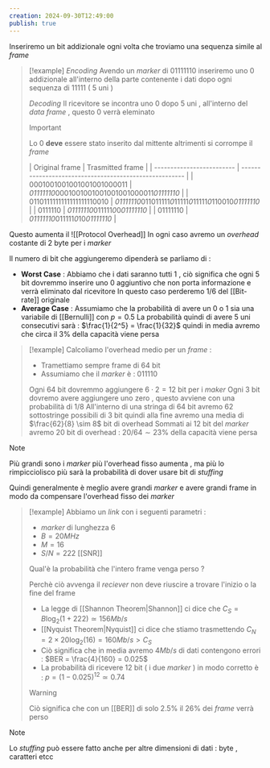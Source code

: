 ```yaml
---
creation: 2024-09-30T12:49:00
publish: true
---
```

Inseriremo un bit addizionale ogni volta che troviamo una sequenza simile al *frame* 

>[!example]
>*Encoding* 
>Avendo un *marker* di 01111110 inseriremo uno 0 addizionale all'interno della parte contenente i dati dopo ogni sequenza di 11111 ( 5 uni )  
>
>*Decoding*
>Il ricevitore se incontra uno 0 dopo 5 uni , all'interno del *data frame* , questo 0 verrà eleminato
>>[!important] 
>>Lo 0 **deve** essere stato inserito dal mittente altrimenti si corrompe il *frame*
>
>| Original frame            | Trasmitted frame                                       |
| ------------------------- | ------------------------------------------------------ |
| 0001001001001001001000011 | *01111110*0001001001001001001000011*01111110*          |
| 0110111111111111111110010 | *01111110*011011111*0*11111*0*11111*0*110010*01111110* |
| 0111110                   | *01111110*011111*0*0*01111110*                         |
| 01111110                  | *01111110*011111*0*10*01111110*                        |

Questo aumenta il ![[Protocol Overhead]] 
In ogni caso avremo un *overhead* costante di 2 byte per i *marker*

Il numero di bit che aggiungeremo dipenderà se parliamo di : 
+ **Worst Case** :
	Abbiamo che i dati saranno tutti 1 , ciò significa che ogni 5 bit dovremmo inserire uno 0 aggiuntivo che non porta informazione e verrà eliminato dal ricevitore 
	In questo caso perderemo $1/6$ del [[Bit-rate]] originale
+ **Average Case** :
	Assumiamo che la probabilità di avere un 0 o 1 sia una variabile di [[Bernulli]] con $p=0.5$ 
	La probabilità quindi di avere 5 uni consecutivi sarà : $\frac{1}{2^5} = \frac{1}{32}$ quindi in media avremo che circa il $3\%$ della capacità viene persa 

>[!example] 
>Calcoliamo l'overhead medio per un *frame* :
>+ Tramettiamo sempre frame di 64 bit
>+ Assumiamo che il *marker* è : 011110
>
>Ogni 64 bit dovremmo aggiungere $6 \cdot 2 = 12$ bit per i *maker*
>Ogni 3 bit dovremo avere aggiungere uno zero , questo avviene con una probabilità di $1/8$
>All'interno di una stringa di 64 bit avremo 62 sottostringe possibili di 3 bit quindi alla fine avremo una media di $\frac{62}{8} \sim 8$ bit di overhead 
>Sommati ai 12 bit del *marker* avremo 20 bit di overhead : $20/64 \sim 23\%$ della capacità viene persa
>

>[!note] 
>Più grandi sono i *marker* più l'overhead fisso aumenta , ma più lo rimpicciolisco più sarà la probabilità di dover usare bit di *stuffing* 
>
>Quindi generalmente è meglio avere grandi *marker* e avere grandi frame in modo da compensare l'overhead fisso dei *marker* 

>[!example] 
>Abbiamo un *link* con i seguenti parametri : 
>+ *marker* di lunghezza 6
>+ $B = 20MHz$
>+ $M = 16$
>+ $S/N = 222$ [[SNR]] 
>  
>Qual'è la probabilità che l'intero frame venga perso ?
>
>Perchè ciò avvenga il *reciever* non deve riuscire a trovare l'inizio o la fine del frame 
>
>+ La legge di [[Shannon Theorem|Shannon]] ci dice che $C_S = B \log_2(1+222) \simeq 156 Mb/s$
>+ [[Nyquist Theorem|Nyquist]] ci dice che stiamo trasmettendo $C_N = 2 \times 20 \log_2(16) = 160 Mb/s > C_S$
>+ Ciò significa che in media avremo $4 Mb/s$ di dati contengono errori : $BER = \frac{4}{160} = 0.025$ 
>+ La probabilità di ricevere 12 bit ( i due *marker* ) in modo corretto è : $p = (1-0.025)^12 \simeq 0.74$ 
>>[!warning] 
>>Ciò significa che con un [[BER]] di solo 2.5% il 26% dei *frame* verrà perso 

>[!note] 
>Lo *stuffing* può essere fatto anche per altre dimensioni di dati : byte , caratteri etcc